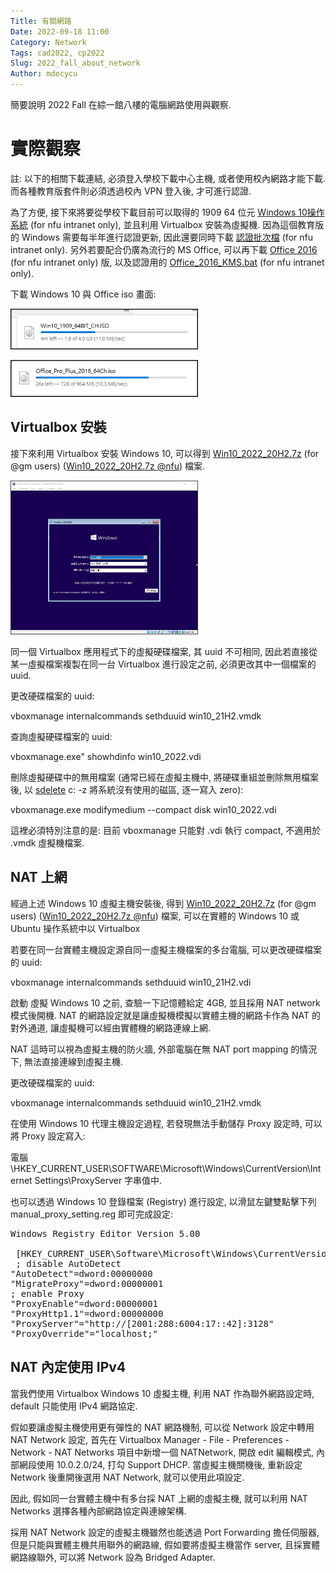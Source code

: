 ```yaml
---
Title: 有關網路
Date: 2022-09-18 11:00
Category: Network
Tags: cad2022, cp2022
Slug: 2022_fall_about_network
Author: mdecycu
---
```


簡要說明 2022 Fall 在綜一館八樓的電腦網路使用與觀察.

<!-- PELICAN_END_SUMMARY -->

實際觀察
====

註: 以下的相關下載連結, 必須登入學校下載中心主機, 或者使用校內網路才能下載. 而各種教育版套件則必須透過校內 VPN 登入後, 才可進行認證.

為了方便, 接下來將要從學校下載目前可以取得的 1909 64 位元 [Windows 10操作系統] (for nfu intranet only), 並且利用 Virtualbox 安裝為虛擬機. 因為這個教育版的 Windows 需要每半年進行認證更新, 因此還要同時下載 [認證批次檔] (for nfu intranet only). 另外若要配合仍廣為流行的 MS Office, 可以再下載 [Office 2016] (for nfu intranet only) 版, 以及認證用的 [Office_2016_KMS.bat] (for nfu intranet only). 

下載 Windows 10 與 Office iso 畫面:

<img src="./../images/download_windows_iso.png" width="300"></img>

<img src="./../images/download_office_iso.png" width="300"></img>

[Windows 10操作系統]: https://software.nfu.edu.tw/Windows/tw/Win10_1909_64BIT_CH.ISO
[認證批次檔]: https://software.nfu.edu.tw/KMS/windows_kms.bat
[Office 2016]: https://software.nfu.edu.tw/Office/tw/Office_Pro_Plus_2016_64Ch.iso
[Office_2016_KMS.bat]: https://software.nfu.edu.tw/KMS/Office_2016_KMS.bat
[sdelete]: https://learn.microsoft.com/zh-tw/sysinternals/downloads/sdelete
[Win10_2022_20H2.7z]: https://gmnfuedutw-my.sharepoint.com/:u:/g/personal/yen_gm_nfu_edu_tw/ETLU-Pa-1R9AhLfmQy3MShkBs6MIZoJEiroz3XdT9Q2W7Q?e=IdqClG
[Win10_2022_20H2.7z @nfu]: https://nfuedu-my.sharepoint.com/:u:/g/personal/yen_nfu_edu_tw/EWqlT9jgaBhMtSotCbtuU3IBr_65gj1L0pE5NzVTwUeT5w?e=pEjopq

Virtualbox 安裝
----

接下來利用 Virtualbox 安裝 Windows 10, 可以得到 [Win10_2022_20H2.7z] (for @gm users) ([Win10_2022_20H2.7z @nfu]) 檔案.

<img src="./../images/virtualbox_install_win10.png" width="300"></img>

同一個 Virtualbox 應用程式下的虛擬硬碟檔案, 其 uuid 不可相同, 因此若直接從某一虛擬檔案複製在同一台 Virtualbox 進行設定之前, 必須更改其中一個檔案的 uuid.

更改硬碟檔案的 uuid:

vboxmanage internalcommands sethduuid win10_21H2.vmdk

查詢虛擬硬碟檔案的 uuid:

vboxmanage.exe" showhdinfo win10_2022.vdi

刪除虛擬硬碟中的無用檔案 (通常已經在虛擬主機中, 將硬碟重組並刪除無用檔案後, 以 [sdelete] c: -z 將系統沒有使用的磁區, 逐一寫入 zero):

vboxmanage.exe modifymedium --compact disk win10_2022.vdi 

這裡必須特別注意的是: 目前 vboxmanage 只能對 .vdi 執行 compact, 不適用於 .vmdk 虛擬機檔案.

NAT 上網
----

經過上述 Windows 10 虛擬主機安裝後, 得到 [Win10_2022_20H2.7z] (for @gm users) ([Win10_2022_20H2.7z @nfu]) 檔案, 可以在實體的 Windows 10 或 Ubuntu 操作系統中以 Virtualbox 

若要在同一台實體主機設定源自同一虛擬主機檔案的多台電腦, 可以更改硬碟檔案的 uuid:

vboxmanage internalcommands sethduuid win10_21H2.vdi

啟動 虛擬 Windows 10 之前, 查驗一下記憶體給定 4GB, 並且採用 NAT network 模式後開機. NAT 的網路設定就是讓虛擬機模擬以實體主機的網路卡作為 NAT 的對外通道, 讓虛擬機可以經由實體機的網路連線上網.

NAT 這時可以視為虛擬主機的防火牆, 外部電腦在無 NAT port mapping 的情況下, 無法直接連線到虛擬主機.

更改硬碟檔案的 uuid:

vboxmanage internalcommands sethduuid win10_21H2.vmdk

在使用 Windows 10 代理主機設定過程, 若發現無法手動儲存 Proxy 設定時, 可以將 Proxy 設定寫入:

電腦\HKEY_CURRENT_USER\SOFTWARE\Microsoft\Windows\CurrentVersion\Internet Settings\ProxyServer 字串值中.

也可以透過 Windows 10 登錄檔案 (Registry) 進行設定, 以滑鼠左鍵雙點擊下列 manual_proxy_setting.reg 即可完成設定:

<pre class="brush: jscript">
Windows Registry Editor Version 5.00
 
 [HKEY_CURRENT_USER\Software\Microsoft\Windows\CurrentVersion\Internet Settings]
 ; disable AutoDetect
"AutoDetect"=dword:00000000
"MigrateProxy"=dword:00000001
; enable Proxy
"ProxyEnable"=dword:00000001 
"ProxyHttp1.1"=dword:00000000 
"ProxyServer"="http://[2001:288:6004:17::42]:3128"
"ProxyOverride"="localhost;"
</pre>

NAT 內定使用 IPv4
----

當我們使用 Virtualbox Windows 10 虛擬主機, 利用 NAT 作為聯外網路設定時, default 只能使用 IPv4 網路協定.

假如要讓虛擬主機使用更有彈性的 NAT 網路機制, 可以從 Network 設定中轉用  NAT Network 設定, 首先在 Virtualbox Manager - File - Preferences - Network - NAT Networks 項目中新增一個 NATNetwork, 開啟 edit 編輯模式, 內部網段使用 10.0.2.0/24, 打勾 Support DHCP. 當虛擬主機關機後, 重新設定 Network 後重開後選用 NAT Network, 就可以使用此項設定.

因此, 假如同一台實體主機中有多台採 NAT 上網的虛擬主機, 就可以利用 NAT Networks 選擇各種內部網路協定與連線架構.

採用 NAT Network 設定的虛擬主機雖然也能透過 Port Forwarding 擔任伺服器, 但是只能與實體主機共用聯外的網路線, 假如要將虛擬主機當作 server, 且採實體網路線聯外, 可以將 Network 設為 Bridged Adapter.

